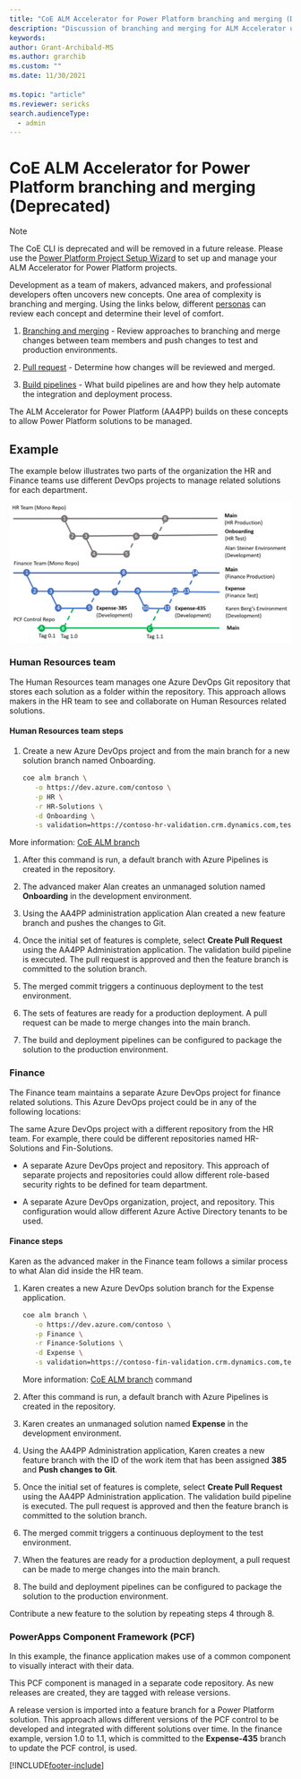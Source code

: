 ```yaml
---
title: "CoE ALM Accelerator for Power Platform branching and merging (Deprecated)"
description: "Discussion of branching and merging for ALM Accelerator using the Center of Excellence (CoE) command line interface (CLI)"
keywords: 
author: Grant-Archibald-MS
ms.author: grarchib
ms.custom: ""
ms.date: 11/30/2021

ms.topic: "article"
ms.reviewer: sericks
search.audienceType: 
  - admin
---
```


# CoE ALM Accelerator for Power Platform branching and merging (Deprecated)

> [!NOTE]
> The CoE CLI is deprecated and will be removed in a future release. Please use the [Power Platform Project Setup Wizard](power-platform/guidance/alm-accelerator/setup-admin-tasks.md) to set up and manage your ALM Accelerator for Power Platform projects.

Development as a team of makers, advanced makers, and professional developers often uncovers new concepts. One area of complexity is branching and merging. Using the links below, different [personas](./personas.md) can review each concept and determine their level of comfort.

1. [Branching and merging](/azure/devops/repos/git/git-branching-guidance) - Review approaches to branching and merge changes between team members and push changes to test and production environments.

1. [Pull request](/azure/devops/repos/git/git-branching-guidance?#review-and-merge-code-with-pull-requests) - Determine how changes will be reviewed and merged.

1. [Build pipelines](/azure/devops/pipelines/get-started/key-pipelines-concepts) - What build pipelines are and how they help automate the integration and deployment process.

The ALM Accelerator for Power Platform (AA4PP) builds on these concepts to allow Power Platform solutions to be managed.

## Example

The example below illustrates two parts of the organization the HR and Finance teams use different DevOps projects to manage related solutions for each department.

![Branching and merging strategy](../media/branching-and-merging-example.png)

### Human Resources team

The Human Resources team manages one Azure DevOps Git repository that stores each solution as a folder within the repository. This approach allows makers in the HR team to see and collaborate on Human Resources related solutions.

#### Human Resources team steps

1. Create a new Azure DevOps project and from the main branch for a new solution branch named Onboarding.

   ```bash
   coe alm branch \
      -o https://dev.azure.com/contoso \
      -p HR \
      -r HR-Solutions \
      -d Onboarding \
      -s validation=https://contoso-hr-validation.crm.dynamics.com,test=https://contoso-hr-test.crm.dynamics.com,https://contoso-hr.crm.dynamics.com
   ```

More information: [CoE ALM branch](https://aka.ms/coe-cli/help/alm/branch)

1. After this command is run, a default branch with Azure Pipelines is created in the repository.

1. The advanced maker Alan creates an unmanaged solution named **Onboarding** in the development environment.

1. Using the AA4PP administration application Alan created a new feature branch and pushes the changes to Git.

1. Once the initial set of features is complete, select **Create Pull Request** using the AA4PP Administration application. The validation build pipeline is executed. The pull request is approved and then the feature branch is committed to the solution branch.

1. The merged commit triggers a continuous deployment to the test environment.

1. The sets of features are ready for a production deployment. A pull request can be made to merge changes into the main branch.

1. The build and deployment pipelines can be configured to package the solution to the production environment.

### Finance

The Finance team maintains a separate Azure DevOps project for finance related solutions. This Azure DevOps project could be in any of the following locations:

The same Azure DevOps project with a different repository from the HR team. For example, there could be different repositories named HR-Solutions and Fin-Solutions.

- A separate Azure DevOps project and repository. This approach of separate projects and repositories could allow different role-based security rights to be defined for team department.

- A separate Azure DevOps organization, project, and repository. This configuration would allow different Azure Active Directory tenants to be used.

#### Finance steps

Karen as the advanced maker in the Finance team follows a similar process to what Alan did inside the HR team.

1. Karen creates a new Azure DevOps solution branch for the Expense application.

   ```bash
   coe alm branch \
      -o https://dev.azure.com/contoso \
      -p Finance \
      -r Finance-Solutions \
      -d Expense \
      -s validation=https://contoso-fin-validation.crm.dynamics.com,test=https://contoso-fin-test.crm.dynamics.com,https://contoso-fin.crm.dynamics.com
   ```

   More information: [CoE ALM branch](https://github.com/microsoft/coe-starter-kit/tree/main/coe-cli/docs//help/alm/branch.md) command

1. After this command is run, a default branch with Azure Pipelines is created in the repository.

1. Karen creates an unmanaged solution named **Expense** in the development environment.

1. Using the AA4PP Administration application, Karen creates a new feature branch with the ID of the work item that has been assigned **385** and **Push changes to Git**.

1. Once the initial set of features is complete, select **Create Pull Request** using the AA4PP Administration application. The validation build pipeline is executed. The pull request is approved and then the feature branch is committed to the solution branch.

1. The merged commit triggers a continuous deployment to the test environment.

1. When the features are ready for a production deployment, a pull request can be made to merge changes into the main branch.

1. The build and deployment pipelines can be configured to package the solution to the production environment.

Contribute a new feature to the solution by repeating steps 4 through 8.

### PowerApps Component Framework (PCF)

In this example, the finance application makes use of a common component to visually interact with their data.

This PCF component is managed in a separate code repository. As new releases are created, they are tagged with release versions.

A release version is imported into a feature branch for a Power Platform solution. This approach allows different versions of the PCF control to be developed and integrated with different solutions over time. In the finance example, version 1.0 to 1.1, which is committed to the **Expense-435** branch to update the PCF control, is used.

[!INCLUDE[footer-include](../../../../includes/footer-banner.md)]
